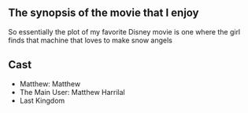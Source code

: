 ## The synopsis of the movie that I enjoy

So essentially the plot of my favorite Disney movie is one where the girl finds that machine that loves to make snow angels


## Cast

- Matthew: Matthew
- The Main User: Matthew Harrilal
- Last Kingdom
